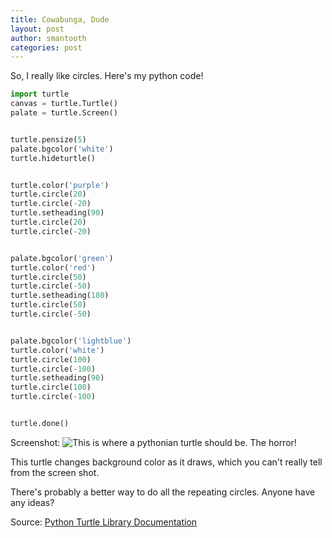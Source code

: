 ```yaml
---
title: Cowabunga, Dude
layout: post
author: smantooth
categories: post
---
```


So, I really like circles.  Here's my python code!

```python
import turtle
canvas = turtle.Turtle()
palate = turtle.Screen()


turtle.pensize(5)
palate.bgcolor('white')
turtle.hideturtle()


turtle.color('purple')
turtle.circle(20)
turtle.circle(-20)
turtle.setheading(90)
turtle.circle(20)
turtle.circle(-20)


palate.bgcolor('green')
turtle.color('red')
turtle.circle(50)
turtle.circle(-50)
turtle.setheading(180)
turtle.circle(50)
turtle.circle(-50)


palate.bgcolor('lightblue')
turtle.color('white')
turtle.circle(100)
turtle.circle(-100)
turtle.setheading(90)
turtle.circle(100)
turtle.circle(-100)


turtle.done()
```

Screenshot:
![This is where a pythonian turtle should be.  The horror!](http://imageshack.com/a/img823/946/zgk1.png)

This turtle changes background color as it draws, which you can't really tell from the screen shot.

There's probably a better way to do all the repeating circles.  Anyone have any ideas?

Source:  [Python Turtle Library Documentation](http://docs.python.org/2/library/turtle.html)

